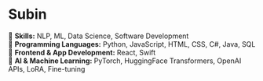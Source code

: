 # Subin
🩷 **Skills:** NLP, ML, Data Science, Software Development <br> 
🩷 **Programming Languages:** Python, JavaScript, HTML, CSS, C#, Java, SQL<br>
🩷 **Frontend & App Development:** React, Swift  <br>
🩷 **AI & Machine Learning:** PyTorch, HuggingFace Transformers, OpenAI APIs, LoRA, Fine-tuning  <br>
